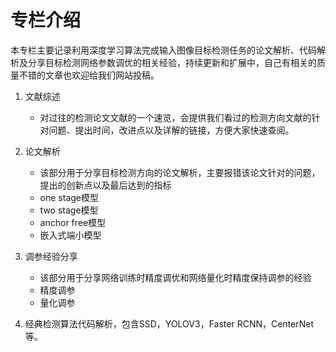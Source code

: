# 专栏介绍

本专栏主要记录利用深度学习算法完成输入图像目标检测任务的论文解析、代码解析及分享目标检测网络参数调优的相关经验，持续更新和扩展中，自己有相关的质量不错的文章也欢迎给我们网站投稿。  
1. 文献综述
    - 对过往的检测论文文献的一个速览，会提供我们看过的检测方向文献的针对问题、提出时间，改进点以及详解的链接，方便大家快速查阅。
2. 论文解析  
    - 该部分用于分享目标检测方向的论文解析，主要报错该论文针对的问题，提出的创新点以及最后达到的指标
    - one stage模型
    - two stage模型
    - anchor free模型
    - 嵌入式端小模型  

3. 调参经验分享    
   
    - 该部分用于分享网络训练时精度调优和网络量化时精度保持调参的经验
    - 精度调参  
    - 量化调参

4. 经典检测算法代码解析，包含SSD，YOLOV3，Faster RCNN，CenterNet等。
